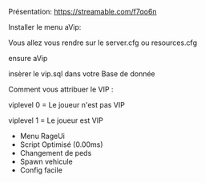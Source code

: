 Présentation:
https://streamable.com/f7qo6n

Installer le menu aVip:

Vous allez vous rendre sur le server.cfg ou resources.cfg

ensure aVip

insèrer le vip.sql dans votre Base de donnée

Comment vous attribuer le VIP :

viplevel 0 = Le joueur n'est pas VIP

viplevel 1 = Le joueur est VIP



- Menu RageUi
- Script Optimisé (0.00ms)
- Changement de peds
- Spawn vehicule
- Config facile
